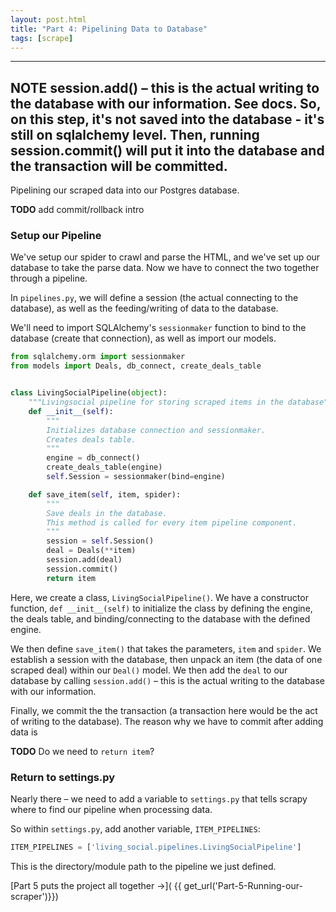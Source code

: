```yaml
---
layout: post.html
title: "Part 4: Pipelining Data to Database"
tags: [scrape]
---
```


----
**NOTE**
    session.add() – this is the actual writing to the database with our information.
See docs. So, on this step, it's not saved into the database - it's still on sqlalchemy level. Then, running session.commit() will put it into the database and the transaction will be committed.
----

Pipelining our scraped data into our Postgres database.

**TODO** add commit/rollback intro

### Setup our Pipeline

We've setup our spider to crawl and parse the HTML, and we've set up our database to take the parse data. Now we have to connect the two together through a pipeline.

In `pipelines.py`, we will define a session (the actual connecting to the database), as well as the feeding/writing of data to the database.

We'll need to import SQLAlchemy's `sessionmaker` function to bind to the database (create that connection), as well as import our models.

```python
from sqlalchemy.orm import sessionmaker
from models import Deals, db_connect, create_deals_table


class LivingSocialPipeline(object):
    """Livingsocial pipeline for storing scraped items in the database"""
    def __init__(self):
        """
        Initializes database connection and sessionmaker.
        Creates deals table.
        """
        engine = db_connect()
        create_deals_table(engine)
        self.Session = sessionmaker(bind=engine)

    def save_item(self, item, spider):
        """
        Save deals in the database.
        This method is called for every item pipeline component.
        """
        session = self.Session()
        deal = Deals(**item)
        session.add(deal)
        session.commit()
        return item
```

Here, we create a class, `LivingSocialPipeline()`.  We have a constructor function, `def __init__(self)` to initialize the class by defining the engine, the deals table, and binding/connecting to the database with the defined engine.

We then define `save_item()` that takes the parameters, `item` and `spider`. We establish a session with the database, then unpack an item (the data of one scraped deal) within our `Deal()` model.  We then add the `deal` to our database by calling `session.add()` – this is the actual writing to the database with our information.

Finally, we commit the the transaction (a transaction here would be the act of writing to the database). The reason why we have to commit after adding data is 

**TODO** Do we need to `return item`?

### Return to settings.py

Nearly there – we need to add a variable to `settings.py` that tells scrapy where to find our pipeline when processing data.

So within `settings.py`, add another variable, `ITEM_PIPELINES`:

```python
ITEM_PIPELINES = ['living_social.pipelines.LivingSocialPipeline']
```

This is the directory/module path to the pipeline we just defined.

[Part 5 puts the project all together &rarr;]( {{ get_url('Part-5-Running-our-scraper')}})